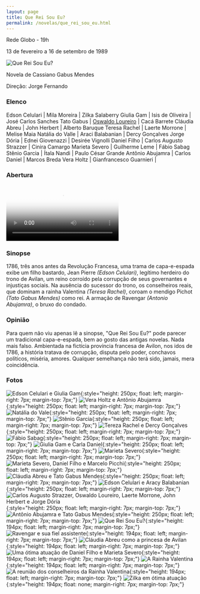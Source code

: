 ```yaml
---
layout: page
title: Que Rei Sou Eu?
permalink: /novelas/que_rei_sou_eu.html
---
```


Rede Globo - 19h

13 de fevereiro a 16 de setembro de 1989 

![Que Rei Sou Eu?](/novelas/img/que_rei_sou_eu_logo.jpg)

Novela de Cassiano Gabus Mendes

Direção: Jorge Fernando

### Elenco

Edson Celulari | Mila Moreira | Zilka Salaberry
Giulia Gam | Isis de Oliveira | José Carlos Sanches
Tato Gabus | [Oswaldo Loureiro](/novelas/oswaldo_loureiro.html) | Cacá Barrete
Cláudia Abreu | John Herbert | Alberto Baruque
Teresa Rachel | Laerte Morrone | Melise Maia
Natália do Valle | Araci Balabanian | Dercy Gonçalves
Jorge Dória | Ednei Giovenazzi | Desirée Vignolli
Daniel Filho | Carlos Augusto Strazzer | Cinira Camargo
Marieta Severo | Guilherme Leme | Fábio Sabag
Stênio Garcia | Ítala Nandi | Paulo César Grande
Antônio Abujamra | Carlos Daniel | Marcos Breda
Vera Holtz | Gianfrancesco Guarnieri | 

### Abertura

<video poster="/novelas/img/que_rei_sou_eu_abertura.png" id="player" playsinline controls>
    <source src="https://objectstorage.sa-saopaulo-1.oraclecloud.com/n/grwdgud0delr/b/victor3d.com.br/o/novelas%2Fque_rei_sou_eu_1989.mp4" type="video/mp4">
</video>

### Sinopse

1786, três anos antes da Revolução Francesa, uma trama de capa-e-espada exibe um filho bastardo, Jean Pierre *(Edson Celulari)*, legítimo herdeiro do trono de Avilan, um reino corroído pela corrupção de seus governantes e injustiças sociais. Na ausência do sucessor do trono, os conselheiros reais, que dominam a rainha Valentina *(Teresa Rachel)*, coroam o mendigo Pichot *(Tato Gabus Mendes)* como rei. A armação de Ravengar *(Antonio Abujamra)*, o bruxo do condado.

### Opinião

Para quem não viu apenas lê a sinopse, "Que Rei Sou Eu?" pode parecer um tradicional capa-e-espada, bem ao gosto das antigas novelas. Nada mais falso. Ambientada na fictícia província francesa de Avilon, nos idos de 1786, a história tratava de corrupção, disputa pelo poder, conchavos políticos, miséria, amores. Qualquer semelhança não terá sido, jamais, mera coincidência.

### Fotos

![Edson Celulari e Giulia Gam](/novelas/img/que_rei_sou_eu_edson_celulari_e_giulia_gam.jpg){:style="height: 250px; float: left; margin-right: 7px; margin-top: 7px;"}
![Vera Holtz e Antônio Abujamra](/novelas/img/que_rei_sou_eu_vera_holtz_e_antonio_abujamra.jpg){:style="height: 250px; float: left; margin-right: 7px; margin-top: 7px;"}
![Natália do Vale](/novelas/img/que_rei_sou_eu_natalia_do_vale.jpg){:style="height: 250px; float: left; margin-right: 7px; margin-top: 7px;"}
![Stênio Garcia](/novelas/img/que_rei_sou_eu_stenio_garcia.jpg){:style="height: 250px; float: left; margin-right: 7px; margin-top: 7px;"}
![Tereza Rachel e Dercy Gonçalves](/novelas/img/que_rei_sou_eu_tereza_rachel_e_dercy_goncalves.jpg){:style="height: 250px; float: left; margin-right: 7px; margin-top: 7px;"}
![Fábio Sabag](/novelas/img/que_rei_sou_eu_fabio_sabag.jpg){:style="height: 250px; float: left; margin-right: 7px; margin-top: 7px;"}
![Giulia Gam e Carla Daniel](/novelas/img/que_rei_sou_eu_giulia_gam_e_carla_daniel.jpg){:style="height: 250px; float: left; margin-right: 7px; margin-top: 7px;"}
![Marieta Severo](/novelas/img/que_rei_sou_eu_marieta_severo.jpg){:style="height: 250px; float: left; margin-right: 7px; margin-top: 7px;"}
![Marieta Severo, Daniel Filho e Marcelo Picchi](/novelas/img/que_rei_sou_eu_marieta_severo_daniel_filho_e_marcelo_picchi.jpg){:style="height: 250px; float: left; margin-right: 7px; margin-top: 7px;"}
![Cláudia Abreu e Tato Gabus Mendes](/novelas/img/que_rei_sou_eu_claudia_abreu_e_tato_gabus_mendes.jpg){:style="height: 250px; float: left; margin-right: 7px; margin-top: 7px;"}
![Edson Celulari e Aracy Balabanian](/novelas/img/que_rei_sou_eu_edson_celulari_e_aracy_balabanian.jpg){:style="height: 250px; float: left; margin-right: 7px; margin-top: 7px;"}
![Carlos Augusto Strazzer, Oswaldo Loureiro, Laerte Morrone, John Herbert e Jorge Dória](/novelas/img/que_rei_sou_eu_castrazzer_oloureiro_lmorronejherbert_jdoria.jpg){:style="height: 250px; float: left; margin-right: 7px; margin-top: 7px;"}
![Antônio Abujamra e Tato Gabus Mendes](/novelas/img/que_rei_sou_eu_antonio_abujamra_e_tato_gabus_mendes.jpg){:style="height: 250px; float: left; margin-right: 7px; margin-top: 7px;"}
![Que Rei Sou Eu?](/novelas/img/que_rei_sou_eu_edson_e_giulia_gam.jpg){:style="height: 194px; float: left; margin-right: 7px; margin-top: 7px;"}
![Ravengar e sua fiel assistente](/novelas/img/que_rei_sou_eu_abujanra.jpg){:style="height: 194px; float: left; margin-right: 7px; margin-top: 7px;"}
![Cláudia Abreu como a princesa de Avilan](/novelas/img/que_rei_sou_eu_claudia_abreu.jpg){:style="height: 194px; float: left; margin-right: 7px; margin-top: 7px;"}
![Uma ótima atuação de Daniel Filho e Marieta Severo](/novelas/img/que_rei_sou_eu_daniel_filho_e_m_severo.jpg){:style="height: 194px; float: left; margin-right: 7px; margin-top: 7px;"}
![A Rainha Valentina](/novelas/img/que_rei_sou_eu_tereza_rachel.jpg){:style="height: 194px; float: left; margin-right: 7px; margin-top: 7px;"}
![A reunião dos conselheiros da Rainha Valentina](/novelas/img/que_rei_sou_eu_strazzer_loureiro_morrone.jpg){:style="height: 194px; float: left; margin-right: 7px; margin-top: 7px;"}
![Zilka em ótima atuação](/novelas/img/que_rei_sou_eu_zilka.jpg){:style="height: 194px; float: none; margin-right: 7px; margin-top: 7px;"}

